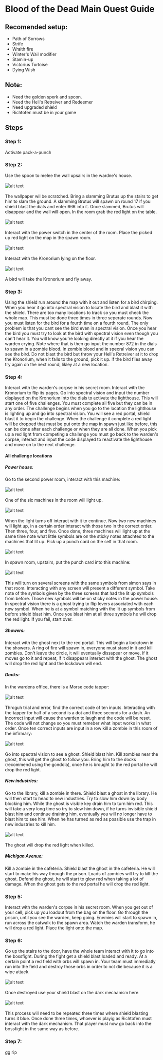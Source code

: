 # Blood of the Dead Main Quest Guide

## Recomended setup:
* Path of Sorrows
* Strife
* Wraith fire
* Winter's Wail modifier
* Stamin-up
* Victorius Tortoise
* Dying Wish

## Note:
* Need the golden spork and spoon.
* Need the Hell's Retreiver and Redeemer
* Need upgraded shield
* Richtofen must be in your game

## Steps

### Step 1:
Activate pack-a-punch

### Step 2:
Use the spoon to melee the wall upsairs in the wardne's house.\
\
![alt text](images/img1.png)\
\
The wallpaper wil be scratched. Bring a slamming Brutus up the stairs to get him to slam the ground. A slamming Brutus will spawn on round 17 if you shield blast the dials and enter 666 into it. Once slammed, Brutus will disappear and the wall will open. In the room grab the red light on the table.\
\
![alt text](images/img2.png)\
\
Interact with the power switch in the center of the room. Place the picked up red light on the map in the spawn room.\
\
![alt text](images/img3.png)\
\
Interact with the Kronorium lying on the floor.\
\
![alt text](images/img4.png)\
\
A bird will take the Kronorium and fly away.

### Step 3:
Using the shield run around the map with it out and listen for a bird chirping. When you hear it go into spectral vision to locate the bird and blast it with the shield. There are too many locations to track so you must check the whole map. This must be done three times in three seperate rounds. Now you must listen for the bird for a fourth time on a fourth round. The only problem is that you cant see the bird even in spectral vision. Once you hear the bird you must try to look at the bird with spectral vision even though you can't hear it. You will know you're looking directly at it if you hear the warden crying. Note where that is then go input the number 872 in the dials to spawn in a zombie blood. In zombie blood and in specral vision you can see the bird. Do not blast the bird but throw your Hell's Retreiver at it to drop the Kronorium, when it falls to the ground, pick it up. If the bird flies away try again on the next round, likley at a new location.

### Step 4:
Interact with the warden's corpse in his secret room. Interact with the Kronorium to flip its pages. Go into spectral vision and input the number displayed on the Kronorium into the dials to activate the lighthouse. This will start one of five challenges. You must complete all five but they can be in any order. The challenge begins when you go to the location the lighthouse is lighting up and go into spectral vision. You will see a red portal, shield blast it to begin the challenge. When the challenge it complete a red light will be dropped that must be put onto the map in spawn just like before, this can be done after each challenge or when they are all done. When you pick up a red light from competing a challenge you must go back to the warden's corpse, interact and input the code displayed to reactivate the lighthouse and move on to the next challenge.

#### All challenge locations

##### Power house:
Go to the second power room, interact with this machine:\
\
![alt text](images/img5.png)\
\
One of the six machines in the room will light up.\
\
![alt text](images/img6.png)\
\
When the light turns off interact with it to continue. Now two new machines will light up, in a certain order interact with those two in the correct order. Then three, four, and five. Once done, three machines will light up at the same time note what little symbols are on the sticky notes attachted to the machines that lit up. Pick up a punch card on the self in that room.\
\
![alt text](images/img7.png)\
\
In spawn room, upstairs, put the punch card into this machine:\
\
![alt text](images/img8.png)\
\
This will turn on several screens with the same symbols from simon says in that room. Interacting with any screen will present a different symbol. Take note of the symbols given by the three screens that had the lit up symbols from before. Those new symbols will be on sticky notes in the power house. In spectral vision there is a ghost trying to flip levers associated with each new symbol. When he is at a symbol matching with the lit up symbols from before shield blast him. Once you blast him at all three symbols he will drop the red light. If you fail, start over.

##### Showers:
Interact with the ghost next to the red portal. This will begin a lockdown in the showers. A ring of fire will spawn in, everyone must stand in it and kill zombies. Don't leave the circle, it will eventually dissapear or move. If it moves go to it and repeat, if it disappears interact with the ghost. The ghost will drop the red light and the lockdown will end.

##### Docks:
In the wardens office, there is a Morse code tapper:\
\
![alt text](images/img9.png)\
\
Throguh trial and error, find the correct code of ten inputs. Interacting with the tapper for half of a second is a dot and three seconds for a dash. An incorrect input will cause the warden to laugh and the code will be reset. The code will not change so you must remeber what input works in what order. Once ten correct inputs are input in a row kill a zombie in this room of the infirmary:\
\
![alt text](images/img10.png)\
\
Go into spectral vision to see a ghost. Shield blast him. Kill zombies near the ghost, this will get the ghost to follow you. Bring him to the docks (recommend using the gondola), once he is brought to the red portal he will drop the red light.

##### New industries:
Go to the library, kill a zombie in there. Shield blast a ghost in the library. He will then start to head to new industries. Try to slow him down by body blocking him. While the ghost is visible key drain him to turn him red. This will take a very long time so try to slow him down, if he turns invisible shield blast him and continue draining him, eventually you will no longer have to blast him to see him. When he has turned as red as possible use the trap in new industries to kill him.\
\
![alt text](images/img11.png)\
\
The ghost will drop the red light when killed.

##### Michigan Avenue:
Kill a zombie in the cafeteria. Shield blast the ghost in the cafeteria. He will start to make his way through the prison. Loads of zombies will try to kill the ghost. Defend the ghost, he will start to glow red when taking a lot of damage. When the ghost gets to the red portal he will drop the red light.

### Step 5:
Interact with the warden's corpse in his secret room. When you get out of your cell, pick up you loadout from the bag on the floor. Go through the prison, until you see the warden, keep going. Enemies will start to spawn in, run across the catwalk to the spawn area. Watch the warden transform, he will drop a red light. Place the light onto the map.

### Step 6:
Go up the stairs to the door, have the whole team interact with it to go into the bossfight. During the fight get a shield blast loaded and ready. At a certain point a red field with orbs will spawn in. Your team must immediatly run into the field and destroy those orbs in order to not die because it is a wipe attack.\
\
![alt text](images/img12.png)\
\
Once destroyed use your shield blast on the dark mechanism here:\
\
![alt text](images/img13.png)\
\
This process will need to be repeated three times where shield blasting turns it blue. Once done three times, whoever is playig as Richtofen must interact with the dark mechanism. That player must now go back into the bossfight in the same way as before.

### Step 7:
gg rip
